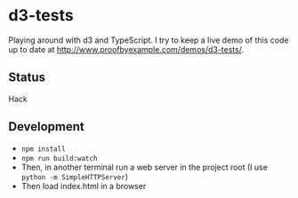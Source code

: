 # d3-tests

Playing around with d3 and TypeScript.  I try to keep a live demo of this code up to date at
http://www.proofbyexample.com/demos/d3-tests/.

## Status

Hack

## Development

* `npm install`
* `npm run build:watch`
* Then, in another terminal run a web server in the project root (I use
  `python -m SimpleHTTPServer`)
* Then load index.html in a browser
